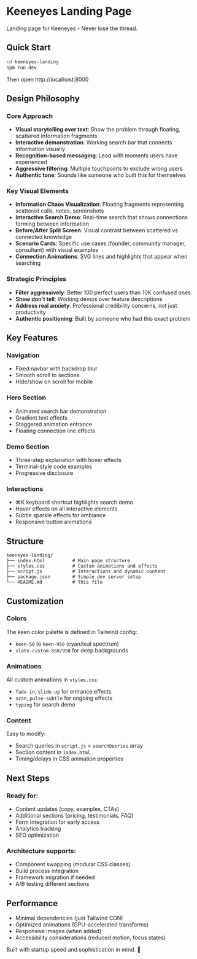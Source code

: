 # Keeneyes Landing Page

Landing page for Keeneyes - Never lose the thread.

## Quick Start

```bash
cd keeneyes-landing
npm run dev
```

Then open http://localhost:8000

## Design Philosophy

### Core Approach
- **Visual storytelling over text**: Show the problem through floating, scattered information fragments
- **Interactive demonstration**: Working search bar that connects information visually
- **Recognition-based messaging**: Lead with moments users have experienced
- **Aggressive filtering**: Multiple touchpoints to exclude wrong users
- **Authentic tone**: Sounds like someone who built this for themselves

### Key Visual Elements
- **Information Chaos Visualization**: Floating fragments representing scattered calls, notes, screenshots
- **Interactive Search Demo**: Real-time search that shows connections forming between information
- **Before/After Split Screen**: Visual contrast between scattered vs connected knowledge
- **Scenario Cards**: Specific use cases (founder, community manager, consultant) with visual examples
- **Connection Animations**: SVG lines and highlights that appear when searching

### Strategic Principles
- **Filter aggressively**: Better 100 perfect users than 10K confused ones
- **Show don't tell**: Working demos over feature descriptions
- **Address real anxiety**: Professional credibility concerns, not just productivity
- **Authentic positioning**: Built by someone who had this exact problem

## Key Features

### Navigation
- Fixed navbar with backdrop blur
- Smooth scroll to sections
- Hide/show on scroll for mobile

### Hero Section
- Animated search bar demonstration
- Gradient text effects
- Staggered animation entrance
- Floating connection line effects

### Demo Section
- Three-step explanation with hover effects
- Terminal-style code examples
- Progressive disclosure

### Interactions
- ⌘K keyboard shortcut highlights search demo
- Hover effects on all interactive elements
- Subtle sparkle effects for ambiance
- Responsive button animations

## Structure

```
keeneyes-landing/
├── index.html          # Main page structure
├── styles.css          # Custom animations and effects
├── script.js           # Interactions and dynamic content
├── package.json        # Simple dev server setup
└── README.md           # This file
```

## Customization

### Colors
The keen color palette is defined in Tailwind config:
- `keen-50` to `keen-950` (cyan/teal spectrum)
- `slate-custom-850/950` for deep backgrounds

### Animations
All custom animations in `styles.css`:
- `fade-in`, `slide-up` for entrance effects
- `scan`, `pulse-subtle` for ongoing effects
- `typing` for search demo

### Content
Easy to modify:
- Search queries in `script.js` > `searchQueries` array
- Section content in `index.html`
- Timing/delays in CSS animation properties

## Next Steps

### Ready for:
- Content updates (copy, examples, CTAs)
- Additional sections (pricing, testimonials, FAQ)
- Form integration for early access
- Analytics tracking
- SEO optimization

### Architecture supports:
- Component swapping (modular CSS classes)
- Build process integration
- Framework migration if needed
- A/B testing different sections

## Performance

- Minimal dependencies (just Tailwind CDN)
- Optimized animations (GPU-accelerated transforms)
- Responsive images (when added)
- Accessibility considerations (reduced motion, focus states)

Built with startup speed and sophistication in mind. 🎯